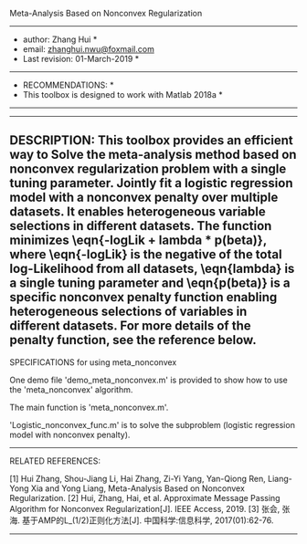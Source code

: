 Meta-Analysis Based on Nonconvex Regularization

*****************************************************************************************************************
* author: Zhang Hui  											*
* email:    zhanghui.nwu@foxmail.com
* Last revision: 01-March-2019                                  								*
*****************************************************************************************************************
* RECOMMENDATIONS:                                   	*
* This toolbox is designed to work with Matlab 2018a  *
*********************************************************

------------------------------------------------------------------------------------------------------------------------------------------------
DESCRIPTION:
This toolbox provides an efficient way to Solve the meta-analysis method 
based on nonconvex regularization problem with a single tuning parameter.
Jointly fit a logistic regression model with a nonconvex penalty over multiple datasets.
It enables heterogeneous variable selections in different datasets. 
The function minimizes \eqn{-logLik + lambda * p(beta)}, where \eqn{-logLik} is the negative of the total
log-Likelihood from all datasets, \eqn{lambda} is a single tuning parameter and \eqn{p(beta)} is a specific nonconvex penalty
function enabling heterogeneous selections of variables in different datasets. For more details of the penalty
function, see the reference below.
------------------------------------------------------------------------------------------------------------------------------------------------
SPECIFICATIONS for using meta_nonconvex

One demo file 'demo_meta_nonconvex.m' is provided to show how to use the 'meta_nonconvex' algorithm.

The main function is 'meta_nonconvex.m'.

'Logistic_nonconvex_func.m' is to solve the subproblem (logistic regression model with nonconvex penalty).

------------------------------------------------------------------------------------------------------------------------------------------------
RELATED REFERENCES:

[1] Hui Zhang, Shou-Jiang Li, Hai Zhang, Zi-Yi Yang, Yan-Qiong Ren, Liang-Yong Xia and Yong Liang,
    Meta-Analysis Based on Nonconvex Regularization.
[2] Hui, Zhang, Hai, et al. Approximate Message Passing Algorithm for Nonconvex Regularization[J]. IEEE Access, 2019.
[3] 张会, 张海. 基于AMP的L_(1/2)正则化方法[J]. 中国科学:信息科学, 2017(01):62-76.

------------------------------------------------------------------------------------------------------------------------------------------------
